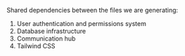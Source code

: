 Shared dependencies between the files we are generating:

1. User authentication and permissions system
2. Database infrastructure
3. Communication hub
4. Tailwind CSS